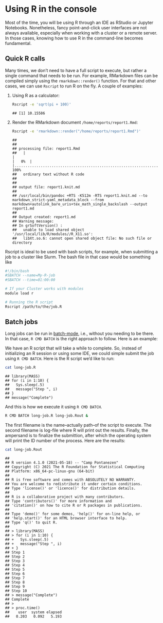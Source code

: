 
# Using R in the console

Most of the time, you will be using R through an IDE as RStudio or
Jupyter Notebooks. Nonetheless, fancy point-and-click user interfaces
are not always available, especially when working with a cluster or a
remote server. In those cases, knowing how to use R in the command-line
becomes fundamental.

## Quick R calls

Many times, we don’t need to have a full script to execute, but rather a
single command that needs to be run. For example, RMarkdown files can be
compiled simply using the `rmarkdown::render()` function. For that and
other cases, we can use `Rscript` to run R on the fly. A couple of
examples:

1.  Using R as a calculator:

    ``` bash
    Rscript -e 'sqrt(pi + 100)'
    ```

        ## [1] 10.15586

2.  Render the RMarkdown document `/home/reports/report1.Rmd`:

    ``` bash
    Rscript -e 'rmarkdown::render("/home/reports/report1.Rmd")'
    ```

        ## 
        ## 
        ## processing file: report1.Rmd
        ##   |                                                                              |                                                                      |   0%  |                                                                              |......................................................................| 100%
        ##   ordinary text without R code
        ## 
        ## 
        ## output file: report1.knit.md
        ## 
        ## /usr/local/bin/pandoc +RTS -K512m -RTS report1.knit.md --to markdown_strict-yaml_metadata_block --from markdown+autolink_bare_uris+tex_math_single_backslash --output report1.md 
        ## 
        ## Output created: report1.md
        ## Warning message:
        ## In grSoftVersion() :
        ##   unable to load shared object '/usr/local/lib/R/modules//R_X11.so':
        ##   libXt.so.6: cannot open shared object file: No such file or directory

Rscript is ideal to be used with bash scripts, for example, when
submitting a job to a cluster like Slurm. The bash file in that case
would be something like

``` bash
#!/bin/bash
#SBATCH --name=My-R-job
#SBATCH --time=01:00:00

# If your Cluster works with modules
module load r

# Running the R script
Rscript /path/to/the/job.R
```

## Batch jobs

Long jobs can be run in
[batch-mode](https://en.wikipedia.org/wiki/Batch_processing), i.e.,
without you needing to be there. In that case, `R CMD BATCH` is the
right approach to follow. Here is an example:

We have an R script that will take a while to complete. So, instead of
initializing an R session or using some IDE, we could simple submit the
job using `R CMD BATCH`. Here is the R script we’d like to run:

``` bash
cat long-job.R
```

    ## library(MASS)
    ## for (i in 1:10) {
    ##   Sys.sleep(.5)
    ##   message("Step ", i)
    ## }
    ## message("Complete")

And this is how we execute it using `R CMD BATCH`.

``` bash
R CMD BATCH long-job.R long-job.Rout &
```

The first filename is the name–actually path–of the script to execute.
The second filename is log-file where R will print out the results.
Finally, the ampersand is to finalize the submittion, after which the
operating system will print the ID number of the process. Here are the
results:

``` bash
cat long-job.Rout
```

    ## 
    ## R version 4.1.0 (2021-05-18) -- "Camp Pontanezen"
    ## Copyright (C) 2021 The R Foundation for Statistical Computing
    ## Platform: x86_64-pc-linux-gnu (64-bit)
    ## 
    ## R is free software and comes with ABSOLUTELY NO WARRANTY.
    ## You are welcome to redistribute it under certain conditions.
    ## Type 'license()' or 'licence()' for distribution details.
    ## 
    ## R is a collaborative project with many contributors.
    ## Type 'contributors()' for more information and
    ## 'citation()' on how to cite R or R packages in publications.
    ## 
    ## Type 'demo()' for some demos, 'help()' for on-line help, or
    ## 'help.start()' for an HTML browser interface to help.
    ## Type 'q()' to quit R.
    ## 
    ## > library(MASS)
    ## > for (i in 1:10) {
    ## +   Sys.sleep(.5)
    ## +   message("Step ", i)
    ## + }
    ## Step 1
    ## Step 2
    ## Step 3
    ## Step 4
    ## Step 5
    ## Step 6
    ## Step 7
    ## Step 8
    ## Step 9
    ## Step 10
    ## > message("Complete")
    ## Complete
    ## > 
    ## > proc.time()
    ##    user  system elapsed 
    ##   0.203   0.092   5.193
